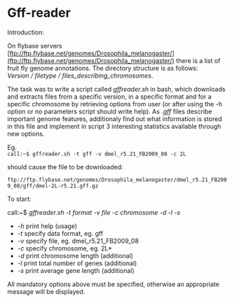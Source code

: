 # Gff-reader

Introduction:

On flybase servers [ftp://ftp.flybase.net/genomes/Drosophila_melanogaster/](ftp://ftp.flybase.net/genomes/Drosophila_melanogaster/)
there is a list of fruit fly genome annotations. The directory structure is as follows:<br />
*Version / filetype / files_describing_chromosomes*.

The task was to write a script called *gffreader.sh* in bash, which downloads and extracts files from a specific version, in a specific format and
for a specific chromosome by retrieving  options from user (or after using the -h option or no parameters script should write help). 
As *.gff* files describe important genome features, additionaly find out what information is stored in this file and implement in script 3 interesting statistics available through new options. 

Eg.<br />
```call:~$ gffreader.sh -t gff -v dmel_r5.21_FB2009_08 -c 2L```

should cause the file to be downloaded:

```ftp://ftp.flybase.net/genomes/Drosophila_melanogaster/dmel_r5.21_FB2009_08/gff/dmel-2L-r5.21.gff.gz```

To start:

call:~$ *gffreader.sh -t format -v file -c chromosome -d -l -s*

 - *-h* print help (usage)
 - *-t* specify data format, eg. gff
 - *-v* specify file, eg. dmel_r5.21_FB2009_08
 - *-c* specify chromosome, eg. 2L*
 - *-d* print  chromosome length (additional)
 - *-l* print total number of genes (additional)
 - *-s* print average gene length (additional)
 
All mandatory options above must be specified, otherwise an appropriate message will be displayed.
